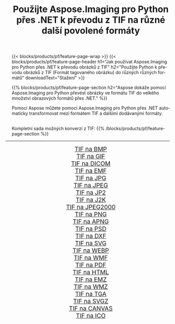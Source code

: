 ﻿---
title: Použijte Aspose.Imaging pro Python přes .NET k převodu z TIF na různé další povolené formáty 
weight: 3920
url: /cs/python-net/conversion/from/tif 
lang: cs
langdirlevel: 2
locales: zh-hans,ja,it,ru,de,es,fr,nl,id,lt,pl,pt,vi,tr,ko,zh-hant,ar,hi,th,sv,cs,uk,he
description: Pomocí Aspose.Imaging pro Python přes .NET můžete rychle transformovat z TIF(Formát tagovaného obrázku) do různých formátů.
---

{{< blocks/products/pf/feature-page-wrap >}}
{{< blocks/products/pf/feature-page-header h1="Jak používat Aspose.Imaging pro Python přes .NET k převodu obrázků z TIF" h2="Použijte Python k převodu obrázků z TIF (Formát tagovaného obrázku) do různých různých formátů" downloadText="Stažení" >}}


{{% blocks/products/pf/feature-page-section  h2="Aspose dokáže pomocí Aspose.Imaging pro Python převést obrázky ve formátu TIF do velkého množství obrazových formátů přes .NET." %}}
<p align=justify>Pomocí Aspose můžete pomocí Aspose.Imaging pro Python přes .NET automaticky transformovat mezi formátem TIF a dalšími dodávanými formáty. </p>
<br/>
Kompletní sada možných konverzí z TIF:
{{% /blocks/products/pf/feature-page-section %}}
<div class="container-fluid productfamilypage bg-gray">
    <div class="convertypes bg-gray agp-content section">
        <div class="container">
		<hr style="margin-left:-20px;"/>
		<div class="row other-converters" style="gap: 10px;font-size: 19px;text-align:center;">
		    <div class='col-md-2 other-converter remove-lp remove-rp'><a href="/imaging/cs/python-net/conversion/tif-to-bmp" style="padding:15px;">TIF na BMP</a></div><div class='col-md-2 other-converter remove-lp remove-rp'><a href="/imaging/cs/python-net/conversion/tif-to-gif" style="padding:15px;">TIF na GIF</a></div><div class='col-md-2 other-converter remove-lp remove-rp'><a href="/imaging/cs/python-net/conversion/tif-to-dicom" style="padding:15px;">TIF na DICOM</a></div><div class='col-md-2 other-converter remove-lp remove-rp'><a href="/imaging/cs/python-net/conversion/tif-to-emf" style="padding:15px;">TIF na EMF</a></div><div class='col-md-2 other-converter remove-lp remove-rp'><a href="/imaging/cs/python-net/conversion/tif-to-jpg" style="padding:15px;">TIF na JPG</a></div><div class='col-md-2 other-converter remove-lp remove-rp'><a href="/imaging/cs/python-net/conversion/tif-to-jpeg" style="padding:15px;">TIF na JPEG</a></div><div class='col-md-2 other-converter remove-lp remove-rp'><a href="/imaging/cs/python-net/conversion/tif-to-jp2" style="padding:15px;">TIF na JP2</a></div><div class='col-md-2 other-converter remove-lp remove-rp'><a href="/imaging/cs/python-net/conversion/tif-to-j2k" style="padding:15px;">TIF na J2K</a></div><div class='col-md-2 other-converter remove-lp remove-rp'><a href="/imaging/cs/python-net/conversion/tif-to-jpeg2000" style="padding:15px;">TIF na JPEG2000</a></div><div class='col-md-2 other-converter remove-lp remove-rp'><a href="/imaging/cs/python-net/conversion/tif-to-png" style="padding:15px;">TIF na PNG</a></div><div class='col-md-2 other-converter remove-lp remove-rp'><a href="/imaging/cs/python-net/conversion/tif-to-apng" style="padding:15px;">TIF na APNG</a></div><div class='col-md-2 other-converter remove-lp remove-rp'><a href="/imaging/cs/python-net/conversion/tif-to-psd" style="padding:15px;">TIF na PSD</a></div><div class='col-md-2 other-converter remove-lp remove-rp'><a href="/imaging/cs/python-net/conversion/tif-to-dxf" style="padding:15px;">TIF na DXF</a></div><div class='col-md-2 other-converter remove-lp remove-rp'><a href="/imaging/cs/python-net/conversion/tif-to-svg" style="padding:15px;">TIF na SVG</a></div><div class='col-md-2 other-converter remove-lp remove-rp'><a href="/imaging/cs/python-net/conversion/tif-to-webp" style="padding:15px;">TIF na WEBP</a></div><div class='col-md-2 other-converter remove-lp remove-rp'><a href="/imaging/cs/python-net/conversion/tif-to-wmf" style="padding:15px;">TIF na WMF</a></div><div class='col-md-2 other-converter remove-lp remove-rp'><a href="/imaging/cs/python-net/conversion/tif-to-pdf" style="padding:15px;">TIF na PDF</a></div><div class='col-md-2 other-converter remove-lp remove-rp'><a href="/imaging/cs/python-net/conversion/tif-to-html" style="padding:15px;">TIF na HTML</a></div><div class='col-md-2 other-converter remove-lp remove-rp'><a href="/imaging/cs/python-net/conversion/tif-to-emz" style="padding:15px;">TIF na EMZ</a></div><div class='col-md-2 other-converter remove-lp remove-rp'><a href="/imaging/cs/python-net/conversion/tif-to-wmz" style="padding:15px;">TIF na WMZ</a></div><div class='col-md-2 other-converter remove-lp remove-rp'><a href="/imaging/cs/python-net/conversion/tif-to-tga" style="padding:15px;">TIF na TGA</a></div><div class='col-md-2 other-converter remove-lp remove-rp'><a href="/imaging/cs/python-net/conversion/tif-to-svgz" style="padding:15px;">TIF na SVGZ</a></div><div class='col-md-2 other-converter remove-lp remove-rp'><a href="/imaging/cs/python-net/conversion/tif-to-canvas" style="padding:15px;">TIF na CANVAS</a></div><div class='col-md-2 other-converter remove-lp remove-rp'><a href="/imaging/cs/python-net/conversion/tif-to-ico" style="padding:15px;">TIF na ICO</a></div>
                </div>
        </div>
    </div>
</div>
<br/>


